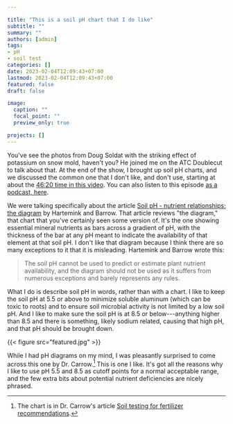 ```yaml
---

title: "This is a soil pH chart that I do like"
subtitle: ""
summary: ""
authors: [admin]
tags: 
- pH
- soil test
categories: []
date: 2023-02-04T12:09:43+07:00
lastmod: 2023-02-04T12:09:43+07:00
featured: false
draft: false

image:
  caption: ""
  focal_point: ""
  preview_only: true

projects: []
---
```


You've see the photos from Doug Soldat with the striking effect of potassium on snow mold, haven't you? He joined me on the ATC Doublecut to talk about that. At the end of the show, I brought up soil pH charts, and we discussed the common one that I don't like, and don't use, starting at about the [46:20 time in this video](https://youtu.be/ilPhk30NQlQ?t=2780). You can also listen to this episode [as a podcast, here](https://atc-doublecut.transistor.fm/episodes/spots-of-excitement-snow-mold-spots-in-an-otherwise-boring-potassium-experiment-with-doug-soldat).

We were talking specifically about the article [Soil pH - nutrient relationships: the diagram](https://doi.org/10.1007/s11104-022-05861-z) by Hartemink and Barrow. That article reviews "the diagram," that chart that you've certainly seen some version of. It's the one showing essential mineral nutrients as bars across a gradient of pH, with the thickness of the bar at any pH meant to indicate the availability of that element at that soil pH. I don't like that diagram because I think there are so many exceptions to it that it is misleading. Hartemink and Barrow wrote this:

> The soil pH cannot be used to predict or estimate plant nutrient availability, and the diagram should not be used as it suffers from numerous exceptions and barely represents any rules.

What I do is describe soil pH in words, rather than with a chart. I like to keep the soil pH at 5.5 or above to minimize soluble aluminum (which can be toxic to roots) and to ensure soil microbial activity is not limited by a low soil pH. And I like to make sure the soil pH is at 8.5 or below---anything higher than 8.5 and there is something, likely sodium related, causing that high pH, and that pH should be brought down. 

{{< figure src="featured.jpg" >}}

While I had pH diagrams on my mind, I was pleasantly surprised to come across this one by Dr. Carrow.[^1] This is one I like. It's got all the reasons why I like to use pH 5.5 and 8.5 as cutoff points for a normal acceptable range, and the few extra bits about potential nutrient deficiencies are nicely phrased.

[^1]: The chart is in Dr. Carrow's article [Soil testing for fertilizer recommendations](https://tic.msu.edu/tgif/flink?recno=35803).
